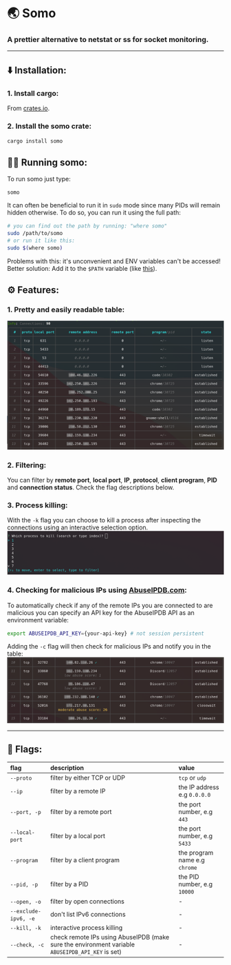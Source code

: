 # 🌏 Somo
### A prettier alternative to netstat or ss for socket monitoring.

---

## ⬇️ Installation:
### 1. Install cargo:
From [crates.io](https://crates.io/).
### 2. Install the somo crate:
```
cargo install somo
```
## 🏃‍♀️ Running somo:
To run somo just type: 
```
somo
```
It can often be beneficial to run it in ``sudo`` mode since many PIDs will remain hidden otherwise. To do so, you can run it using the full path:
```bash
# you can find out the path by running: "where somo"
sudo /path/to/somo
# or run it like this:
sudo $(where somo)
```
Problems with this: it's unconvenient and ENV variables can't be accessed!
Better solution: Add it to the ``$PATH`` variable (like [this](https://opensource.com/article/17/6/set-path-linux)).

## ⚙️ Features:
### 1. Pretty and easily readable table:
![somo-example](./images/somo-example.png)

### 2. Filtering:
You can filter by **remote port**, **local port**, **IP**, **protocol**, **client program**, **PID** and **connection status**.
Check the flag descriptions below.

### 3. Process killing:
With the ``-k`` flag you can choose to kill a process after inspecting the connections using an interactive selection option.
![kill-example](./images/kill-example.png)

### 4. Checking for malicious IPs using [AbuseIPDB.com](https://www.abuseipdb.com/):
To automatically check if any of the remote IPs you are connected to are malicious you can specify an API key for the AbuseIPDB API as an environment variable:
```bash
export ABUSEIPDB_API_KEY={your-api-key} # not session persistent
```
Adding the ``-c`` flag will then check for malicious IPs and notify you in the table:
![check-example](./images/check-example.png)

---

## 🚩 Flags:
| flag | description | value |
| :------------- |:------------- | :----- |
| ```--proto``` | filter by either TCP or UDP  | ``tcp`` or ``udp`` | 
| ```--ip``` | filter by a remote IP | the IP address e.g ``0.0.0.0`` |
| ```--port, -p``` | filter by a remote port | the port number, e.g ``443`` |
| ```--local-port``` | filter by a local port | the port number, e.g ``5433`` |
| ```--program``` | filter by a client program | the program name e.g ``chrome`` |
| ```--pid, -p``` | filter by a PID | the PID number, e.g ``10000`` |
| ```--open, -o``` | filter by open connections | - |
| ```--exclude-ipv6, -e``` | don't list IPv6 connections | - |
| ```--kill, -k``` | interactive process killing | - |
| ```--check, -c``` | check remote IPs using AbuseIPDB (make sure the environment variable ``ABUSEIPDB_API_KEY`` is set) | - |

